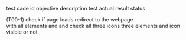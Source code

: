 test cade id            objective         descriptinn              test           actual result status

(T00-1)           check if page loads     redirect to the webpage  
                 with all elements and   and check all three 
                icons                    three elements and icon   
                                          visible or not 